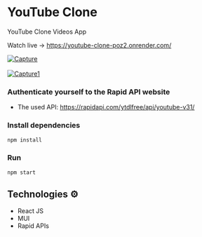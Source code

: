 # YouTube Clone
 
YouTube Clone Videos App

Watch live -> https://youtube-clone-poz2.onrender.com/

<a href="https://ibb.co/Tm3Ghfz"><img src="https://i.ibb.co/4PrLNqB/Capture.jpg" alt="Capture" border="0"></a>
<br/> <br/>
<a href="https://ibb.co/7QWF7k9"><img src="https://i.ibb.co/jzMF7Jp/Capture1.jpg" alt="Capture1" border="0"></a>

### Authenticate yourself to the Rapid API website  
 
* The used API: https://rapidapi.com/ytdlfree/api/youtube-v31/  
   
### Install dependencies
  
```bash  
npm install 
```  

### Run

```bash
npm start
``` 
## Technologies ⚙️

- React JS
- MUI
- Rapid APIs
